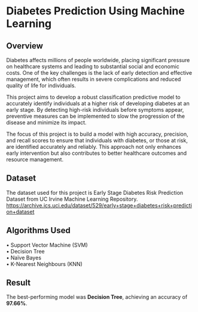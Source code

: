 # Diabetes Prediction Using Machine Learning

## Overview
Diabetes affects millions of people worldwide, placing significant pressure on healthcare systems and leading to substantial social and economic costs. One of the key challenges is the lack of early detection and effective management, which often results in severe complications and reduced quality of life for individuals.

This project aims to develop a robust classification predictive model to accurately identify individuals at a higher risk of developing diabetes at an early stage. By detecting high-risk individuals before symptoms appear, preventive measures can be implemented to slow the progression of the disease and minimize its impact.

The focus of this project is to build a model with high accuracy, precision, and recall scores to ensure that individuals with diabetes, or those at risk, are identified accurately and reliably. This approach not only enhances early intervention but also contributes to better healthcare outcomes and resource management.

## Dataset
The dataset used for this project is Early Stage Diabetes Risk Prediction Dataset from UC Irvine Machine Learning Repository. 
https://archive.ics.uci.edu/dataset/529/early+stage+diabetes+risk+prediction+dataset 

## Algorithms Used
• Support Vector Machine (SVM)  
• Decision Tree    
• Naïve Bayes   
• K-Nearest Neighbours (KNN)   

## Result
The best-performing model was **Decision Tree**, achieving an accuracy of **97.66%**.
